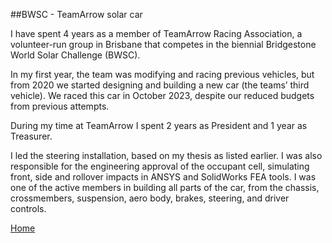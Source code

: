 ##BWSC - TeamArrow solar car


I have spent 4 years as a member of TeamArrow Racing Association, a volunteer-run group in Brisbane that competes in the biennial Bridgestone World Solar Challenge (BWSC). 

In my first year, the team was modifying and racing previous vehicles, but from 2020 we started designing and building a new car (the teams’ third vehicle). We raced this car in October 2023, despite our reduced budgets from previous attempts. 

During my time at TeamArrow I spent 2 years as President and 1 year as Treasurer. 


I led the steering installation, based on my thesis as listed earlier. I was also responsible for the engineering approval of the occupant cell, simulating front, side and rollover impacts in ANSYS and SolidWorks FEA tools. I was one of the active members in building all parts of the car, from the chassis, crossmembers, suspension, aero body, brakes, steering, and driver controls. 


[Home]("./..")


